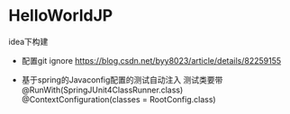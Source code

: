 # HelloWorldJP
idea下构建

* 配置git ignore
https://blog.csdn.net/byy8023/article/details/82259155

* 基于spring的Javaconfig配置的测试自动注入
测试类要带
@RunWith(SpringJUnit4ClassRunner.class)
@ContextConfiguration(classes = RootConfig.class)


